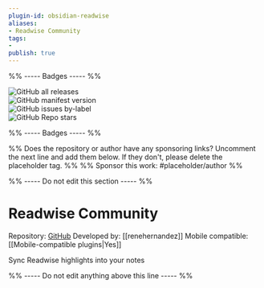 ```yaml
---
plugin-id: obsidian-readwise
aliases:
- Readwise Community
tags: 
- 
publish: true
---
```


%% ----- Badges ----- %%

![GitHub all releases](https://img.shields.io/github/downloads/renehernandez/obsidian-readwise/total?color=573E7A&logo=github&style=for-the-badge)   
![GitHub manifest version](https://img.shields.io/github/manifest-json/v/renehernandez/obsidian-readwise?color=573E7A&logo=github&style=for-the-badge)   
![GitHub issues by-label](https://img.shields.io/github/issues/renehernandez/obsidian-readwise/help%20wanted?color=573E7A&logo=github&style=for-the-badge)   
![GitHub Repo stars](https://img.shields.io/github/stars/renehernandez/obsidian-readwise?color=573E7A&logo=github&style=for-the-badge)

%% ----- Badges ----- %%

%% Does the repository or author have any sponsoring links? Uncomment the next line and add them below. If they don't, please delete the placeholder tag. %%
%% Sponsor this work: #placeholder/author %%

%% ----- Do not edit this section ----- %%

# Readwise Community

Repository: [GitHub](https://github.com/renehernandez/obsidian-readwise)
Developed by: [[renehernandez]]
Mobile compatible: [[Mobile-compatible plugins|Yes]]

Sync Readwise highlights into your notes

%% ----- Do not edit anything above this line ----- %% 
